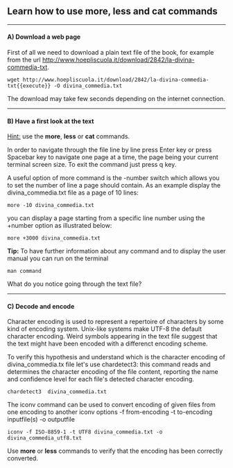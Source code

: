 ## Learn how to use more, less and cat commands

----------

#### A) Download a web page

First of all we need to download a plain text file of the book,
for example from the url http://www.hoepliscuola.it/download/2842/la-divina-commedia-txt.


```
wget http://www.hoepliscuola.it/download/2842/la-divina-commedia-txt{{execute}} -O divina_commedia.txt
```






The download may take few seconds depending on the internet connection.

-----------

#### B) Have a first look at the text

<u>Hint:</u> use the **more**, **less** or **cat** commands.

In order to navigate through the file line by line press Enter key or press 
Spacebar key to navigate one page at a time, the page being your current terminal screen size. 
To exit the command just press q key.

A useful option of more command is the -number switch which allows you to set the number of line a page should contain. 
As an example display the divina_commedia.txt file as a page of 10 lines:

```
more -10 divina_commedia.txt
```

you can display a page starting from a specific line number using the +number option 
as illustrated below:

```
more +3000 divina_commedia.txt
```

**Tip:** To have further information about any command and to 
display the user manual    you can run on the terminal

```
man command
```




What do you notice going through the text file?

-----------

#### C) Decode and encode 



Character encoding is used to represent a repertoire of characters by some kind of encoding system.
Unix-like systems make UTF-8 the default character encoding. Weird symbols appearing in the text file suggest that 
the text might have been encoded with a differenct encoding scheme.

To verify this hypothesis and understand which is the character encoding of divina_commedia.tx file let's use 
chardetect3: this command reads and determines the character encoding of the file content, 
reporting the name and confidence level for each file's detected character encoding.  


```
chardetect3  divina_commedia.txt
```

The iconv command can be used to convert encoding of given files from one encoding to another
iconv options -f from-encoding -t to-encoding inputfile(s) -o outputfile 

```
iconv -f ISO-8859-1 -t UTF8 divina_commedia.txt -o divina_commedia_utf8.txt
```

Use **more** or **less** commands to verify that the encoding has been correctly converted.
